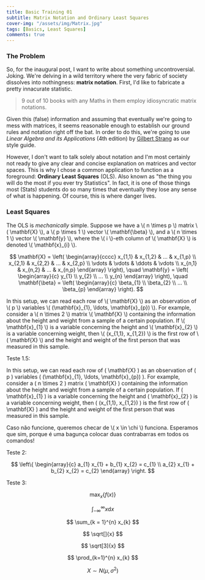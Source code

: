 ```yaml
---
title: Basic Training 01
subtitle: Matrix Notation and Ordinary Least Squares
cover-img: "/assets/img/Matrix.jpg"
tags: [Basics, Least Squares]
comments: true
---
```


### The Problem

So, for the inaugural post, I want to write about something uncontroversial. Joking. We're delving in a wild territory where the very fabric of society dissolves into nothingness: **matrix notation**. First, I'd like to fabricate a pretty innacurate statistic.

> 9 out of 10 books with any Maths in them employ idiosyncratic matrix notations.

Given this (false) information and assuming that eventually we're going to mess with matrices, it seems reasonable enough to establish our ground rules and notation right off the bat. In order to do this, we're going to use *Linear Algebra and its Applications* (4th edition) by [Gilbert Strang](http://www-math.mit.edu/~gs/) as our style guide.

However, I don't want to talk solely about notation and I'm most certainly not ready to give any clear and concise explanation on matrices and vector spaces. This is why I chose a common application to function as a foreground: **Ordinary Least Squares** (OLS). Also known as "the thing you will do the most if you ever try Statistics". In fact, it is one of those things most (Stats) students do so many times that eventually they lose any sense of what is happening. Of course, this is where danger lives.

### Least Squares

The OLS is *mechanically* simple. Suppose we have a \\( n \times p \\) matrix \\( \mathbf{X} \\), a \\( p \times 1 \\) vector \\( \mathbf{\beta} \\), and a \\( n \times 1 \\) vector \\( \mathbf{y} \\), where the \\( i \\)-eth column of \\( \mathbf{X} \\) is denoted \\( \mathbf{x}\_{i} \\).

$$
\mathbf{X} = \left(
\begin{array}{cccc}
x_{1,1} & x_{1,2} & ... & x_{1,p} \\
x_{2,1} & x_{2,2} & ... & x_{2,p} \\
\vdots & \vdots & \ddots & \vdots \\
x_{n,1} & x_{n,2} & ... & x_{n,p}
\end{array}
\right),
\quad
\mathbf{y} = \left(
\begin{array}{c}
y_{1} \\
y_{2} \\
... \\
y_{n}
\end{array}
\right),
\quad
\mathbf{\beta} = \left(
\begin{array}{c}
\beta_{1} \\
\beta_{2} \\
... \\
\beta_{p}
\end{array}
\right).
$$

In this setup, we can read each row of \\( \mathbf{X} \\) as an observation of \\( p \\) variables \\( (\mathbf{x}\_{1}, \ldots, \mathbf{x}\_{p}) \\). For example, consider a \\( n \times 2 \\) matrix \\( \mathbf{X} \\) containing the information about the height and weight from a sample of a certain population. If \\( \mathbf{x}\_{1} \\) is a variable concerning the height and \\( \mathbf{x}\_{2} \\) is a variable concerning weight, then \\( (x\_{1,1}, x\_{1,2}) \\) is the first row of \\( \mathbf{X} \\) and the height and weight of the first person that was measured in this sample.

Teste 1.5:

In this setup, we can read each row of \( \mathbf{X} \) as an observation of \( p \) variables \( (\mathbf{x}\_{1}, \ldots, \mathbf{x}\_{p}) \). For example, consider a \( n \times 2 \) matrix \( \mathbf{X} \) containing the information about the height and weight from a sample of a certain population. If \( \mathbf{x}\_{1} \) is a variable concerning the height and \( \mathbf{x}\_{2} \) is a variable concerning weight, then \( (x\_{1,1}, x\_{1,2}) \) is the first row of \( \mathbf{X} \) and the height and weight of the first person that was measured in this sample.

Caso não funcione, queremos checar de \\( x \in \chi \\) funciona. Esperamos que sim, porque é uma bagunça colocar duas contrabarras em todos os comandos!

Teste 2:

$$
\left\{
\begin{array}{c}
a_{1} x_{1} + b_{1} x_{2} = c_{1} \\
a_{2} x_{1} + b_{2} x_{2} = c_{2}
\end{array}
\right.
$$

Teste 3:

$$
\text{max}_{x} \{ f(x) \}
$$

$$
\int^{\infty}_{-\infty} x \text{d}x
$$

$$
\sum_{k = 1}^{n} x_{k}
$$

$$
\sqrt[]{x}
$$

$$
\sqrt[3]{x}
$$

$$
\prod_{k=1}^{n} x_{k}
$$

$$
X \sim N(\mu, \sigma^{2})
$$
